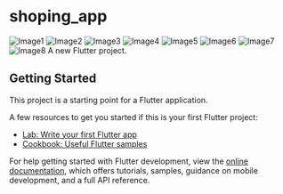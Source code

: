 # shoping_app
![Image1](Image1.JPG)
![Image2](Image2.JPG)
![Image3](Image3.JPG)
![Image4](Image4.JPG)
![Image5](Image5.JPG)
![Image6](Image6.JPG)
![Image7](Image7.JPG)
![Image8](Image8.JPG)
A new Flutter project.

## Getting Started

This project is a starting point for a Flutter application.

A few resources to get you started if this is your first Flutter project:

- [Lab: Write your first Flutter app](https://docs.flutter.dev/get-started/codelab)
- [Cookbook: Useful Flutter samples](https://docs.flutter.dev/cookbook)

For help getting started with Flutter development, view the
[online documentation](https://docs.flutter.dev/), which offers tutorials,
samples, guidance on mobile development, and a full API reference.
